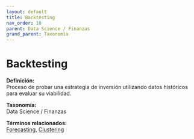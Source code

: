 ```yaml
---
layout: default
title: Backtesting
nav_order: 10
parent: Data Science / Finanzas
grand_parent: Taxonomía
---
```


# Backtesting

**Definición:**  
Proceso de probar una estrategia de inversión utilizando datos históricos para evaluar su viabilidad.

**Taxonomía:**  
Data Science / Finanzas

**Términos relacionados:**  
[Forecasting](https://maleniski.github.io/diccionario-angl-tec-mx/docs/taxonomia/forecasting/forecasting.html), [Clustering](https://maleniski.github.io/diccionario-angl-tec-mx/docs/taxonomia/clustering/clustering.html)
